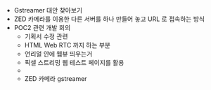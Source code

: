 - Gstreamer 대안 찾아보기 
- ZED 카메라를 이용한 다른 서버를 하나 만들어 놓고 URL 로 접속하는 방식
- POC2 관련 개발 회의
  - 기획서 수정 관련
  - HTML Web RTC 까지 하는 부분 
  - 언리얼 안에 웹뷰 띄우는거 
  - 픽셀 스트리밍 웹 테스트 페이지를 활용 
  - 
  - ZED 카메라 gstreamer 